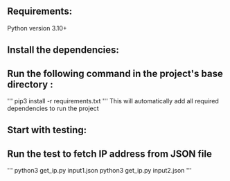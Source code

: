 ## Requirements:
 Python version 3.10+

## Install the dependencies:

## Run the following command in the project's base directory :
'''
pip3 install -r requirements.txt
'''
This will automatically add all required dependencies to run the project

## Start with testing:

## Run the test to fetch IP address from JSON file
'''
python3 get_ip.py input1.json
python3 get_ip.py input2.json
'''


